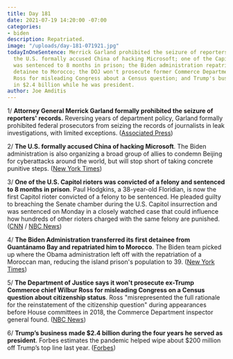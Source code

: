 ```yaml
---
title: Day 181
date: 2021-07-19 14:20:00 -07:00
categories:
- biden
description: Repatriated.
image: "/uploads/day-181-071921.jpg"
todayInOneSentence: Merrick Garland prohibited the seizure of reporters' records;
  the U.S. formally accused China of hacking Microsoft; one of the Capitol rioters
  was sentenced to 8 months in prison; the Biden administration repatriated a GITMO
  detainee to Morocco; the DOJ won't prosecute former Commerce Department chief Wilbur
  Ross for misleading Congress about a Census question; and Trump's businesses hauled
  in $2.4 billion while he was president.
author: Joe Amditis
---
```


1/ **Attorney General Merrick Garland formally prohibited the seizure of reporters' records.** Reversing years of department policy, Garland formally prohibited federal prosecutors from seizing the records of journalists in leak investigations, with limited exceptions. ([Associated Press](https://apnews.com/article/justice-department-reporters-records-merrick-garland-e2348419815ef84dc75cbecd7e546b39))

2/ **The U.S. formally accused China of hacking Microsoft**. The Biden administration is also organizing a broad group of allies to condemn Beijing for cyberattacks around the world, but will stop short of taking concrete punitive steps. ([New York Times](https://www.nytimes.com/2021/07/19/us/politics/microsoft-hacking-china-biden.html))

3/ **One of the U.S. Capitol rioters was convicted of a felony and sentenced to 8 months in prison**. Paul Hodgkins, a 38-year-old Floridian, is now the first Capitol rioter convicted of a felony to be sentenced. He pleaded guilty to breaching the Senate chamber during the U.S. Capitol insurrection and was sentenced on Monday in a closely watched case that could influence how hundreds of other rioters charged with the same felony are punished. ([CNN](https://www.cnn.com/2021/07/19/politics/capitol-riot-felony-paul-hodgkins/index.html) / [NBC News](https://www.nbcnews.com/politics/justice-department/florida-man-gets-1st-felony-sentence-role-capitol-riot-n1274353))

4/ **The Biden Administration transferred its first detainee from Guantánamo Bay and repatriated him to Morocco**. The Biden team picked up where the Obama administration left off with the repatriation of a Moroccan man, reducing the island prison's population to 39. ([New York Times](https://www.nytimes.com/2021/07/19/us/politics/guantanamo-bay-detainee-released.html))

5/ **The Department of Justice says it won't prosecute ex-Trump Commerce chief Wilbur Ross for misleading Congress on a Census question about citizenship status**. Ross "misrepresented the full rationale for the reinstatement of the citizenship question" during appearances before House committees in 2018, the Commerce Department inspector general found. ([NBC News](https://www.nbcnews.com/politics/white-house/doj-won-t-prosecute-trump-commerce-chief-ross-misleading-congress-n1274387))

6/ **Trump’s business made $2.4 billion during the four years he served as president**. Forbes estimates the pandemic helped wipe about $200 million off Trump’s top line last year. ([Forbes](https://www.forbes.com/sites/danalexander/2021/07/19/trumps-business-hauled-in-24-billion-during-four-years-he-served-as-president/))